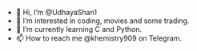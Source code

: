- 👋 Hi, I’m @UdhayaShan1
- 👀 I’m interested in coding, movies and some trading.
- 🌱 I’m currently learning C and Python.
- 📫 How to reach me @khemistry909 on Telegram.

<!---
UdhayaShan1/UdhayaShan1 is a ✨ special ✨ repository because its `README.md` (this file) appears on your GitHub profile.
You can click the Preview link to take a look at your changes.
--->
